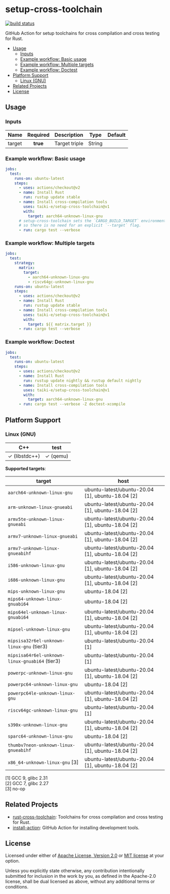 # setup-cross-toolchain

[![build status](https://img.shields.io/github/workflow/status/taiki-e/setup-cross-toolchain/CI/main?style=flat-square&logo=github)](https://github.com/taiki-e/setup-cross-toolchain/actions)

GitHub Action for setup toolchains for cross compilation and cross testing for Rust.

- [Usage](#usage)
  - [Inputs](#inputs)
  - [Example workflow: Basic usage](#example-workflow-basic-usage)
  - [Example workflow: Multiple targets](#example-workflow-multiple-targets)
  - [Example workflow: Doctest](#example-workflow-doctest)
- [Platform Support](#platform-support)
  - [Linux (GNU)](#linux-gnu)
- [Related Projects](#related-projects)
- [License](#license)

## Usage

### Inputs

| Name     | Required | Description                                                                      | Type   | Default        |
|----------|:--------:|----------------------------------------------------------------------------------|--------|----------------|
| target   | **true** | Target triple                                                                    | String |                |

### Example workflow: Basic usage

```yaml
jobs:
  test:
    runs-on: ubuntu-latest
    steps:
      - uses: actions/checkout@v2
      - name: Install Rust
        run: rustup update stable
      - name: Install cross-compilation tools
        uses: taiki-e/setup-cross-toolchain@v1
        with:
          target: aarch64-unknown-linux-gnu
      # setup-cross-toolchain sets the `CARGO_BUILD_TARGET` environment variable,
      # so there is no need for an explicit `--target` flag.
      - run: cargo test --verbose
```

### Example workflow: Multiple targets

```yaml
jobs:
  test:
    strategy:
      matrix:
        target:
          - aarch64-unknown-linux-gnu
          - riscv64gc-unknown-linux-gnu
    runs-on: ubuntu-latest
    steps:
      - uses: actions/checkout@v2
      - name: Install Rust
        run: rustup update stable
      - name: Install cross-compilation tools
        uses: taiki-e/setup-cross-toolchain@v1
        with:
          target: ${{ matrix.target }}
      - run: cargo test --verbose
```

### Example workflow: Doctest

```yaml
jobs:
  test:
    runs-on: ubuntu-latest
    steps:
      - uses: actions/checkout@v2
      - name: Install Rust
        run: rustup update nightly && rustup default nightly
      - name: Install cross-compilation tools
        uses: taiki-e/setup-cross-toolchain@v1
        with:
          target: aarch64-unknown-linux-gnu
      - run: cargo test --verbose -Z doctest-xcompile
```

## Platform Support

### Linux (GNU)

| C++ | test |
| --- | ---- |
| ✓ (libstdc++) | ✓ (qemu) |

**Supported targets**:

| target | host  |
| ------ | ----- |
| `aarch64-unknown-linux-gnu` | ubuntu-latest/ubuntu-20.04 [1], ubuntu-18.04 [2] |
| `arm-unknown-linux-gnueabi` | ubuntu-latest/ubuntu-20.04 [1], ubuntu-18.04 [2] |
| `armv5te-unknown-linux-gnueabi` | ubuntu-latest/ubuntu-20.04 [1], ubuntu-18.04 [2] |
| `armv7-unknown-linux-gnueabi` | ubuntu-latest/ubuntu-20.04 [1], ubuntu-18.04 [2] |
| `armv7-unknown-linux-gnueabihf` | ubuntu-latest/ubuntu-20.04 [1], ubuntu-18.04 [2] |
| `i586-unknown-linux-gnu` | ubuntu-latest/ubuntu-20.04 [1], ubuntu-18.04 [2] |
| `i686-unknown-linux-gnu` | ubuntu-latest/ubuntu-20.04 [1], ubuntu-18.04 [2] |
| `mips-unknown-linux-gnu` | <!-- ubuntu-latest/ubuntu-20.04 [1],--> ubuntu-18.04 [2] |
| `mips64-unknown-linux-gnuabi64` | <!-- ubuntu-latest/ubuntu-20.04 [1],--> ubuntu-18.04 [2] |
| `mips64el-unknown-linux-gnuabi64` | ubuntu-latest/ubuntu-20.04 [1], ubuntu-18.04 [2] |
| `mipsel-unknown-linux-gnu` | ubuntu-latest/ubuntu-20.04 [1], ubuntu-18.04 [2] |
| `mipsisa32r6el-unknown-linux-gnu` (tier3) | ubuntu-latest/ubuntu-20.04 [1] |
| `mipsisa64r6el-unknown-linux-gnuabi64` (tier3) | ubuntu-latest/ubuntu-20.04 [1] |
| `powerpc-unknown-linux-gnu` | ubuntu-latest/ubuntu-20.04 [1], ubuntu-18.04 [2] |
| `powerpc64-unknown-linux-gnu` | <!-- ubuntu-latest/ubuntu-20.04 [1],--> ubuntu-18.04 [2] |
| `powerpc64le-unknown-linux-gnu` | ubuntu-latest/ubuntu-20.04 [1], ubuntu-18.04 [2] |
| `riscv64gc-unknown-linux-gnu` | ubuntu-latest/ubuntu-20.04 [1] <!--, ubuntu-18.04 [2]--> |
| `s390x-unknown-linux-gnu` | ubuntu-latest/ubuntu-20.04 [1], ubuntu-18.04 [2] |
| `sparc64-unknown-linux-gnu` | <!-- ubuntu-latest/ubuntu-20.04 [1],--> ubuntu-18.04 [2] |
| `thumbv7neon-unknown-linux-gnueabihf` | ubuntu-latest/ubuntu-20.04 [1], ubuntu-18.04 [2] |
| `x86_64-unknown-linux-gnu` [3] | ubuntu-latest/ubuntu-20.04 [1], ubuntu-18.04 [2] |

[1] GCC 9, glibc 2.31<br>
[2] GCC 7, glibc 2.27<br>
[3] no-op<br>

## Related Projects

- [rust-cross-toolchain]: Toolchains for cross compilation and cross testing for Rust.
- [install-action]: GitHub Action for installing development tools.

[install-action]: https://github.com/taiki-e/install-action
[rust-cross-toolchain]: https://github.com/taiki-e/rust-cross-toolchain

## License

Licensed under either of [Apache License, Version 2.0](LICENSE-APACHE) or
[MIT license](LICENSE-MIT) at your option.

Unless you explicitly state otherwise, any contribution intentionally submitted
for inclusion in the work by you, as defined in the Apache-2.0 license, shall
be dual licensed as above, without any additional terms or conditions.
